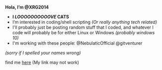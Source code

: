 **Hola, I’m @XRG2014**
- **I _LOOOOOOOOOOVE_ CATS**
- I’m interested in coding/shell scripting _(Or really anything tech related)_
- I'll probably just be posting random stuff that I coded, and whatever I code will probably be for either Linux or Windows _(probably windows 10)_
- I'm working with these people:
@NebulaticOfficial
@gitventurer

_(sorry if I spelled your names wrong)_

find me [here](https://xrg2014.github.io)
(My link may not work)
<!---
XRG2014/XRG2014 is a ✨ special ✨ repository because its `README.md` (this file) appears on your GitHub profile.
You can click the Preview link to take a look at your changes.
--->
